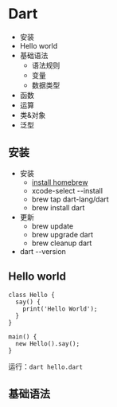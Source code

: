 # Dart

* 安装
* Hello world
* 基础语法
    * 语法规则
    * 变量
    * 数据类型
* 函数
* 运算
* 类&对象
* 泛型

## 安装

* 安装
    * [install homebrew](http://brew.sh/)
    * xcode-select --install
    * brew tap dart-lang/dart
    * brew install dart
* 更新
    * brew update
    * brew upgrade dart
    * brew cleanup dart
* dart --version

## Hello world

```
class Hello {
  say() {
    print('Hello World');
  }
}

main() {
  new Hello().say();
}
```

运行：`dart hello.dart`

## 基础语法




